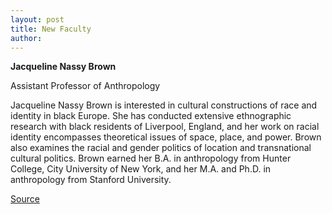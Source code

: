 ```yaml
---
layout: post
title: New Faculty
author: 
---
```


**Jacqueline Nassy Brown**

Assistant Professor of Anthropology

Jacqueline Nassy Brown is interested in cultural constructions of race and identity in black Europe. She has conducted extensive ethnographic research with black residents of Liverpool, England, and her work on racial identity encompasses theoretical issues of space, place, and power. Brown also examines the racial and gender politics of location and transnational cultural politics. Brown earned her B.A. in anthropology from Hunter College, City University of New York, and her M.A. and Ph.D. in anthropology from Stanford University.

[Source](http://www1.ucsc.edu/oncampus/currents/97-01-27/newfac.htm "Permalink to New Faculty: Jacqueline Nassy Brown: 01-27-97")
